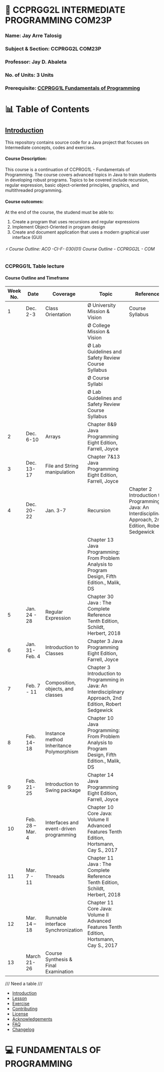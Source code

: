 # 💫 CCPRGG2L INTERMEDIATE PROGRAMMING COM23P        
### Name: Jay Arre Talosig  
### Subject & Section: CCPRGG2L COM23P   
### Professor: Jay D. Abaleta          
### No. of Units: 3 Units
### Prerequisite: [CCPRGG1L Fundamentals of Programming](https://github.com/flexycode/CCPRGG1L_FUNDAMENTALS_COM23P)

# 📊 Table of Contents

## [Introduction](#introduction)
This repository contains source code for a Java project that focuses on Intermediate concepts, codes and exercises.

#### Course Description:
This course is a continuation of CCPRGG1L - Fundamentals of Programming. The course covers advanced topics in Java to train students in developing robust programs. Topics to be covered include recursion, regular expression, basic object-oriented principles, graphics, and multithreaded programming.

#### Course outcomes:
At the end of the course, the studend must be able to:
1. Create a program that uses recursions and regular expressions
2. Implement Object-Oriented in program design
3. Create and document application that uses a modern graphical user interface (GUI)

###### ⚡ Course Outline: ACO -CI-F- 030(01) Course Outline - CCPRGG2L - COM
  
### CCPRGG1L Table lecture
#### Course Outline and Timeframe

| Week No. | Date             | Coverage                                  | Topic                                                             | Reference                                                             |
|----------|------------------|-------------------------------------------|-------------------------------------------------------------------|-----------------------------------------------------------------------|
| 1        | Dec. 2-3         | Class Orientation                         | Ø University Mission & Vision                                     | Course Syllabus                                                        | 
|          |                  |                                           | Ø College Mission & Vision                                        |                                                                       |
|          |                  |                                           | Ø Lab Guidelines and Safety Review Course Syllabus                |                                                                       |
|          |                  |                                           | Ø Course Syllabi
|          |                  |                                           | Ø Lab Guidelines and Safety Review Course Syllabus
| 2        | Dec. 6-10        | Arrays                                    | Chapter 8&9 Java Programming Eight Edition, Farrell, Joyce         |
| 3        | Dec. 13-17       | File and String manipulation              | Chapter 7&13 Java Programming Eight Edition, Farrell, Joyce         |
| 4        | Dec. 20-22       | Jan. 3-7                                  | Recursion                                                         | Chapter 2 Introduction to Programming in Java: An Interdisciplinary Approach, 2nd Edition, Robert Sedgewick |
|          |                  |                                           | Chapter 13 Java Programming: From Problem Analysis to Program Design, Fifth Edition., Malik, DS |
| 5        | Jan. 24 - 28     | Regular Expression                        | Chapter 30 Java : The Complete Reference Tenth Edition, Schildt, Herbert, 2018 |
| 6        | Jan. 31- Feb. 4  | Introduction to Classes                   | Chapter 3 Java Programming Eight Edition, Farrell, Joyce            |
| 7        | Feb. 7 - 11      | Composition, objects, and classes         | Chapter 3 Introduction to Programming in Java: An Interdisciplinary Approach, 2nd Edition, Robert Sedgewick |
| 8        | Feb. 14-18       | Instance method Inheritance Polymorphism  | Chapter 10 Java Programming: From Problem Analysis to Program Design, Fifth Edition., Malik, DS |
| 9        | Feb. 21- 25      | Introduction to Swing package             | Chapter 14 Java Programming Eight Edition, Farrell, Joyce           |
| 10       | Feb. 28 – Mar. 4 | Interfaces and event-driven programming   | Chapter 10 Core Java: Volume II Advanced Features Tenth Edition, Hortsmann, Cay S., 2017 |
| 11       | Mar. 7 - 11      | Threads                                   | Chapter 11 Java : The Complete Reference Tenth Edition, Schildt, Herbert, 2018 |
| 12       | Mar. 14 – 18     | Runnable interface Synchronization        | Chapter 11 Core Java: Volume II Advanced Features Tenth Edition, Hortsmann, Cay S., 2017 |
| 13       | March 21-26      | Course Synthesis & Final Examination      |                                                                       |



/// Need a table ///

- [Introduction](#introduction)
- [Lesson](#lesson)      
- [Exercise](#%EF%B8%8Fexercise)
- [Contributing](#contributing)       
- [License](#licensee)   
- [Acknowledgements](#acknowledgements) 
- [FAQ](#faq)      
- [Changelog](#changelogs)         

# 💻 FUNDAMENTALS OF PROGRAMMING  
